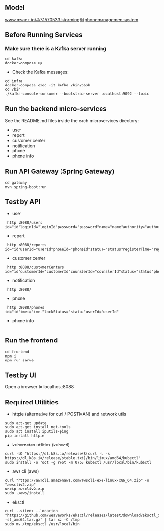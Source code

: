 # 

## Model
www.msaez.io/#/81570533/storming/ktphonemanagementsystem

## Before Running Services
### Make sure there is a Kafka server running
```
cd kafka
docker-compose up
```
- Check the Kafka messages:
```
cd infra
docker-compose exec -it kafka /bin/bash
cd /bin
./kafka-console-consumer --bootstrap-server localhost:9092 --topic
```

## Run the backend micro-services
See the README.md files inside the each microservices directory:

- user
- report
- customer center
- notification
- phone
- phone info


## Run API Gateway (Spring Gateway)
```
cd gateway
mvn spring-boot:run
```

## Test by API
- user
```
 http :8088/users id="id"loginId="loginId"password="password"name="name"authority="authority"
```
- report
```
 http :8088/reports id="id"userId="userId"phoneId="phoneId"status="status"registerTime="registerTime"cancelTime="cancelTime"
```
- customer center
```
 http :8088/customerCenters id="id"customerId="customerId"counslerId="counslerId"status="status"phoneId="phoneId"
```
- notification
```
 http :8088/ 
```
- phone
```
 http :8088/phones id="id"imei="imei"lockStatus="status"userId="userId"
```
- phone info
```
```


## Run the frontend
```
cd frontend
npm i
npm run serve
```

## Test by UI
Open a browser to localhost:8088

## Required Utilities

- httpie (alternative for curl / POSTMAN) and network utils
```
sudo apt-get update
sudo apt-get install net-tools
sudo apt install iputils-ping
pip install httpie
```

- kubernetes utilities (kubectl)
```
curl -LO "https://dl.k8s.io/release/$(curl -L -s https://dl.k8s.io/release/stable.txt)/bin/linux/amd64/kubectl"
sudo install -o root -g root -m 0755 kubectl /usr/local/bin/kubectl
```

- aws cli (aws)
```
curl "https://awscli.amazonaws.com/awscli-exe-linux-x86_64.zip" -o "awscliv2.zip"
unzip awscliv2.zip
sudo ./aws/install
```

- eksctl 
```
curl --silent --location "https://github.com/weaveworks/eksctl/releases/latest/download/eksctl_$(uname -s)_amd64.tar.gz" | tar xz -C /tmp
sudo mv /tmp/eksctl /usr/local/bin
```
